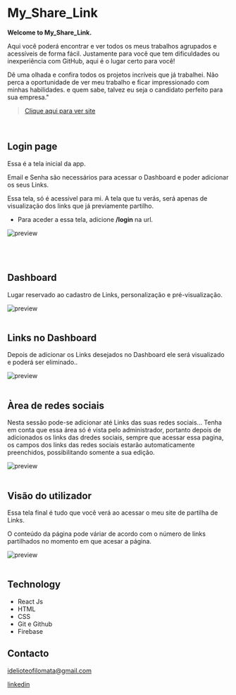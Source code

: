 # My_Share_Link
**Welcome to My_Share_Link.**

Aqui você poderá encontrar e ver todos os meus trabalhos agrupados e acessíveis de forma fácil. 
Justamente para você que tem dificuldades ou inexperiência com GitHub, aqui é o lugar certo para você!

Dê uma olhada e confira todos os projetos incríveis que já trabalhei. Não perca a oportunidade de ver meu trabalho e ficar impressionado com minhas habilidades. e
quem sabe, talvez eu seja o candidato perfeito para sua empresa."
</br>

>[Clique aqui para ver site](https://mylinkshare.netlify.app/)

</br>

 ## Login page
<p>Essa é a tela inicial da app.</p>
  Email e Senha são necessários para acessar o Dashboard e poder  adicionar os seus Links.  
  
  Essa tela, só é acessivel para mi.   A tela que tu verás, será apenas de visualização dos links que já previamente partilho.
   - Para aceder a essa tela, adicione __/login__ na url.

![preview](./.github/login.png)
</br></br></br></br>


## Dashboard
<p>Lugar reservado ao cadastro de Links, personalização e pré-visualização.</p>

![preview](./.github/Dashboard.png)
</br></br>


## Links no Dashboard
<p>Depois de adicionar os Links desejados no Dashboard ele será visualizado e poderá ser eliminado..</p>

![preview](./.github/AddLinks.png)
</br></br>


## Àrea de redes sociais
<p>Nesta sessão pode-se adicionar até Links das suas redes sociais...  Tenha em conta que essa área só é vista pelo administrador, portanto depois de adicionados os links das dredes sociais, sempre que acessar essa pagina, os campos dos links das redes sociais estarão automaticamente preenchidos, possibilitando somente a sua edição. </p>

![preview](./.github/Social.png)
</br></br>


## Visão do utilizador
<p>Essa tela final é tudo que você verá ao acessar o meu site de partilha de Links.<p>
 O conteúdo da página pode váriar de acordo com o número de links partilhados no momento em que acesar a página.

![preview](./.github/EndUser.png)
</br></br>




##  Technology
  - React Js
  - HTML
  - CSS
  - Git e Github
  - Firebase

## Contacto
<idelioteofilomata@gmail.com>


[linkedin](https://www.linkedin.com/in/id%C3%A9liote%C3%B3filomata/)

